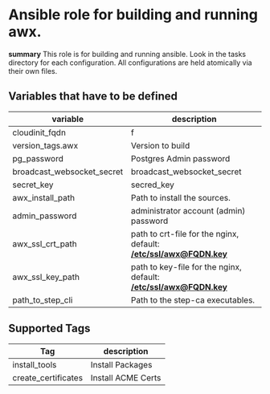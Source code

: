 # Ansible role for building and running awx.

**summary**
This role is for building and running ansible. 
Look in the tasks directory for each configuration.
All configurations are held atomically via their own files. 

## Variables that have to be defined

| variable | description |
| -------- | ----------- |
| cloudinit_fqdn | f
| version_tags.awx | Version to build |
| pg_password | Postgres Admin password |
| broadcast_websocket_secret | broadcast_websocket_secret |
| secret_key | secred_key |
| awx_install_path | Path to install the sources. |
| admin_password | administrator account (admin) password |
| awx_ssl_crt_path | path to crt-file for the nginx, default: **</etc/ssl/awx@FQDN.key>** |
| awx_ssl_key_path | path to key-file for the nginx, default: **</etc/ssl/awx@FQDN.key>** |
| path_to_step_cli | Path to the step-ca executables. |

## Supported Tags

| Tag | description |
| --- | ----------- |
| install_tools | Install Packages |
| create_certificates | Install ACME Certs |

